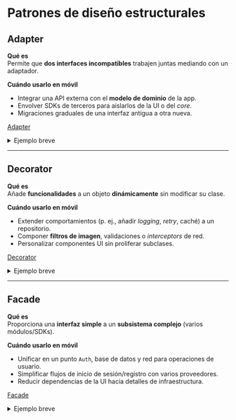 # Patrones de diseño estructurales

## Adapter
**Qué es**  
Permite que **dos interfaces incompatibles** trabajen juntas mediando con un adaptador.

**Cuándo usarlo en móvil**  
- Integrar una API externa con el **modelo de dominio** de la app.  
- Envolver SDKs de terceros para aislarlos de la UI o del *core*.  
- Migraciones graduales de una interfaz antigua a otra nueva.  

[Adapter](patrones.md#code-adapter)

<details>
<summary>Ejemplo breve</summary>
`UserApiAdapter` convierte la respuesta de un SDK externo a `UserDomain`. La UI solo trata con el dominio; si cambias de proveedor, sustituyes el adaptador.
</details>

---

## Decorator
**Qué es**  
Añade **funcionalidades** a un objeto **dinámicamente** sin modificar su clase.

**Cuándo usarlo en móvil**  
- Extender comportamientos (p. ej., añadir *logging*, *retry*, caché) a un repositorio.  
- Componer **filtros de imagen**, validaciones o *interceptors* de red.  
- Personalizar componentes UI sin proliferar subclases.  

[Decorator](patrones.md#code-decorator)

<details>
<summary>Ejemplo breve</summary>
`RepositoryWithCache` envuelve a `RemoteRepository` y primero consulta caché. Puedes encadenar otro decorador de *retry* sin tocar la implementación base.
</details>

---

## Facade
**Qué es**  
Proporciona una **interfaz simple** a un **subsistema complejo** (varios módulos/SDKs).

**Cuándo usarlo en móvil**  
- Unificar en un punto `Auth`, base de datos y red para operaciones de usuario.  
- Simplificar flujos de inicio de sesión/registro con varios proveedores.  
- Reducir dependencias de la UI hacia detalles de infraestructura.  

[Facade](patrones.md#code-facade)

<details>
<summary>Ejemplo breve</summary>
`UserServiceFacade` expone `login(email, pass)` y por debajo coordina `AuthSDK`, `TokenStorage` y `UserApi`. La UI consume un método único.
</details>
